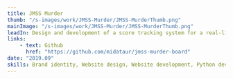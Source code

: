 ```yaml
---
title: JMSS Murder
thumb: "/s-images/work/JMSS-Murder/JMSS-MurderThumb.png"
mainImage: "/s-images/work/JMSS-Murder/JMSS-MurderThumb.png"
leadIn: Design and development of a score tracking system for a real-life game.
links:
    - text: Github
      href: "https://github.com/midataur/jmss-murder-board"
date: "2019.09"
skills: Brand identity, Website design, Website development, Python development, Graphic design.
---
```


